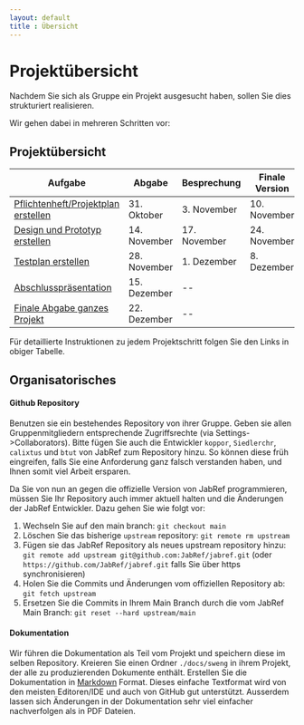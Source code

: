 ```yaml
---
layout: default
title : Übersicht
---
```


# Projektübersicht

Nachdem Sie sich als Gruppe ein Projekt ausgesucht haben, sollen Sie dies strukturiert realisieren.

Wir gehen dabei in mehreren Schritten vor:


## Projektübersicht

| Aufgabe |  Abgabe | Besprechung | Finale Version | Bemerkung |
|---------|--------|---------------------|---------|-----------|
| [Pflichtenheft/Projektplan erstellen](week6/exercises) | 31. Oktober | 3. November  | 10. November | |
| [Design und Prototyp erstellen](week8/exercises) | 14. November | 17. November | 24. November | |
| [Testplan erstellen](week10/exercises) | 28. November | 1. Dezember | 8. Dezember| |
| [Abschlusspräsentation](week12/exercises) | 15. Dezember |  --  |  |
| [Finale Abgabe ganzes Projekt](week12/exercises) | 22. Dezember | -- |  |

Für detaillierte Instruktionen zu jedem Projektschritt folgen Sie den Links in obiger Tabelle.

## Organisatorisches

#### Github Repository
Benutzen sie ein bestehendes Repository von ihrer Gruppe. Geben sie allen Gruppenmitgliedern entsprechende Zugriffsrechte (via Settings->Collaborators).
Bitte fügen Sie auch die Entwickler ```koppor```, ```Siedlerchr```, ```calixtus``` und ```btut``` von JabRef zum Repository hinzu. So können diese früh eingreifen, falls Sie eine Anforderung ganz falsch verstanden haben, und Ihnen somit viel Arbeit ersparen.


Da Sie von nun an gegen die offizielle Version von JabRef programmieren, müssen Sie Ihr Repository auch immer aktuell halten und die Änderungen der JabRef Entwickler. Dazu gehen Sie wie folgt vor:
1. Wechseln Sie auf den main branch:
```git checkout main```
2. Löschen Sie das bisherige ```upstream``` repository: ```git remote rm upstream```
4. Fügen sie das JabRef Repository als neues upstream repository hinzu:
```git remote add upstream git@github.com:JabRef/jabref.git``` (oder ```https://github.com/JabRef/jabref.git``` falls Sie über https synchronisieren)
5. Holen Sie die Commits und Änderungen vom offiziellen Repository ab:
```git fetch upstream```
6. Ersetzen Sie die Commits in Ihrem Main Branch durch die vom JabRef Main Branch:
```git reset --hard upstream/main```


<!--Kreieren sie ausgehend vom master branch einen branch `develop`. Für jede Abgabe (und jedes Feature) kreieren sie ausgehend vom branch `develop` einen neuen Featurebranch. Der Pull Request hat jeweils den `develop` branch als Ziel. Damit haben sie am Ende alle projektrelevanten Änderungen im `develop` branch. -->



#### Dokumentation
Wir führen die Dokumentation als Teil vom Projekt und speichern diese im selben Repository.
Kreieren Sie einen Ordner `./docs/sweng` in ihrem Projekt, der alle zu produzierenden Dokumente enthält. Erstellen Sie die Dokumentation in [Markdown](https://help.github.com/categories/writing-on-github/) Format. Dieses einfache Textformat wird von den meisten Editoren/IDE und auch von GitHub gut unterstützt. Ausserdem lassen sich Änderungen in der Dokumentation sehr viel einfacher nachverfolgen als in PDF Dateien.




